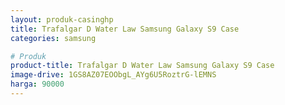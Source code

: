 ```yaml
---
layout: produk-casinghp
title: Trafalgar D Water Law Samsung Galaxy S9 Case
categories: samsung

# Produk
product-title: Trafalgar D Water Law Samsung Galaxy S9 Case
image-drive: 1GS8AZ07EOObgL_AYg6U5RoztrG-lEMNS
harga: 90000
---
```

